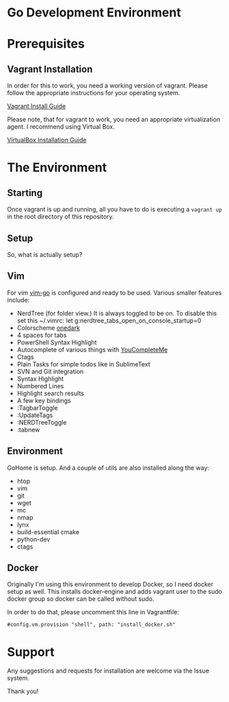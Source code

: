 Go Development Environment
==========================

Prerequisites
=============


Vagrant Installation
--------------------

In order for this to work, you need a working version of vagrant. Please follow the appropriate instructions for your operating system.

[Vagrant Install Guide](http://www.vagrantup.com/downloads)

Please note, that for vagrant to work, you need an appropriate virtualization agent. I recommend using Virtual Box.

[VirtualBox Installation Guide](https://www.virtualbox.org/manual/ch02.html)


The Environment
===============

Starting
--------

Once vagrant is up and running, all you have to do is executing a ```vagrant up``` in the root directory of this repository.

Setup
-----

So, what is actually setup?

Vim
---

For vim [vim-go](https://github.com/fatih/vim-go) is configured and ready to be used. Various smaller features include:

* NerdTree (for folder view.) It is always toggled to be on. To disable this set this ~/.vimrc: let g:nerdtree_tabs_open_on_console_startup=0
* Colorscheme [onedark](https://github.com/joshdick/onedark.vim)
* 4 spaces for tabs
* PowerShell Syntax Highlight
* Autocomplete of various things with [YouCompleteMe](https://github.com/Valloric/YouCompleteMe)
* Ctags
* Plain Tasks for simple todos like in SublimeText
* SVN and Git integration
* Syntax Highlight
* Numbered Lines
* Highlight search results
* A few key bindings
 * <F8> :TagbarToggle
 * <F10> :UpdateTags
 * <C-n> :NERDTreeToggle
 * <F7> :tabnew

Environment
-----------

GoHome is setup. And a couple of utils are also installed along the way:
* htop
* vim
* git
* wget
* mc
* nmap
* lynx
* build-essential cmake
* python-dev
* ctags

Docker
------

Originally I'm using this environment to develop Docker, so I need docker setup as well. This installs docker-engine and adds vagrant user to the sudo docker group so docker can be called without sudo.

In order to do that, please uncomment this line in Vagrantfile:
```
#config.vm.provision "shell", path: "install_docker.sh"
```

Support
=======

Any suggestions and requests for installation are welcome via the Issue system.

Thank you!
